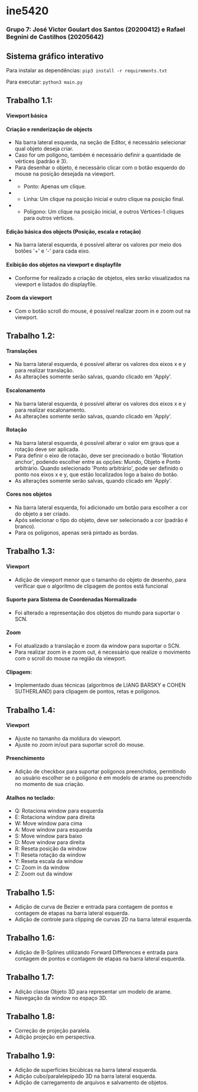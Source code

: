 # ine5420
### Grupo 7: José Victor Goulart dos Santos (20200412) e Rafael Begnini de Castilhos (20205642)

## Sistema gráfico interativo

Para instalar as dependências: `pip3 install -r requirements.txt`

Para executar: `python3 main.py`

## Trabalho 1.1:
#### Viewport básica
#### Criação e renderização de objects
- Na barra lateral esquerda, na seção de Editor, é necessário selecionar qual objeto deseja criar.
- Caso for um polígono, também é necessário definir a quantidade de vértices (padrão é 3).
- Para desenhar o objeto, é necessário clicar com o botão esquerdo do mouse na posição desejada na viewport.
- - Ponto: Apenas um clique.
- - Linha: Um clique na posição inicial e outro clique na posição final.
- - Poligono: Um clique na posição inicial, e outros Vértices-1 cliques para outros vértices.
#### Edição básica dos objects (Posição, escala e rotação)
- Na barra lateral esquerda, é possível alterar os valores por meio dos botões '+' e '-' para cada eixo.
#### Exibição dos objetos na viewport e displayfile
- Conforme for realizado a criação de objetos, eles serão visualizados na viewport e listados do displayfile.
#### Zoom da viewport
- Com o botão scroll do mouse, é possível realizar zoom in e zoom out na viewport.

## Trabalho 1.2:
#### Translações
- Na barra lateral esquerda, é possível alterar os valores dos eixos x e y para realizar translação.
- As alterações somente serão salvas, quando clicado em 'Apply'.
#### Escalonamento
- Na barra lateral esquerda, é possível alterar os valores dos eixos x e y para realizar escalonamento.
- As alterações somente serão salvas, quando clicado em 'Apply'.
#### Rotação
- Na barra lateral esquerda, é possível alterar o valor em graus que a rotação deve ser aplicada.
- Para definir o eixo de rotação, deve ser precionado o botão 'Rotation anchor', podendo escolher entre as opções: Mundo, Objeto e Ponto arbitrário. Quando selecionado 'Ponto arbitrário', pode ser definido o ponto nos eixos x e y, que estão localizados logo a baixo do botão.
- As alterações somente serão salvas, quando clicado em 'Apply'.
#### Cores nos objetos
- Na barra lateral esquerda, foi adicionado um botão para escolher a cor do objeto a ser criado.
- Após selecionar o tipo do objeto, deve ser selecionado a cor (padrão é branco). 
- Para os polígonos, apenas será pintado as bordas.

## Trabalho 1.3:
#### Viewport
- Adição de viewport menor que o tamanho do objeto de desenho, para verificar que o algoritmo de clipagem de pontos está funcional

#### Suporte para Sistema de Coordenadas Normalizado
- Foi alterado a representação dos objetos do mundo para suportar o SCN.

#### Zoom
- Foi atualizado a translação e zoom da window para suportar o SCN.
- Para realizar zoom in e zoom out, é necessário que realize o movimento com o scroll do mouse na região da viewport.

#### Clipagem:
- Implementado duas técnicas (algoritmos de LIANG BARSKY e COHEN SUTHERLAND) para clipagem de pontos, retas e polígonos.

## Trabalho 1.4:
#### Viewport
- Ajuste no tamanho da moldura do viewport. 
- Ajuste no zoom in/out para suportar scroll do mouse. 

#### Preenchimento
- Adição de checkbox para suportar polígonos preenchidos, permitindo ao usuário escolher se o polígono é em modelo de arame ou preenchido no momento de sua criação.

#### Atalhos no teclado:
- Q: Rotaciona window para esquerda
- E: Rotaciona window para direita
- W: Move window para cima
- A: Move window para esquerda
- S: Move window para baixo
- D: Move window para direita
- R: Reseta posição da window
- T: Reseta rotação da window
- Y: Reseta escala da window
- C: Zoom in da window
- Z: Zoom out da window

## Trabalho 1.5:
- Adição de curva de Bezier e entrada para contagem de pontos e contagem de etapas na barra lateral esquerda.
- Adição de controle para clipping de curvas 2D na barra lateral esquerda.

## Trabalho 1.6:
- Adição de B-Splines utilizando Forward Differences e entrada para contagem de pontos e contagem de etapas na barra lateral esquerda.

## Trabalho 1.7:
- Adição classe Objeto 3D para representar um modelo de arame.
- Navegação da window no espaço 3D.

## Trabalho 1.8:
- Correção de projeção paralela.
- Adição projeção em perspectiva.

## Trabalho 1.9:
- Adição de superfícies bicúbicas na barra lateral esquerda.
- Adição cubo/paralelepípedo 3D na barra lateral esquerda.
- Adição de carregamento de arquivos e salvamento de objetos.